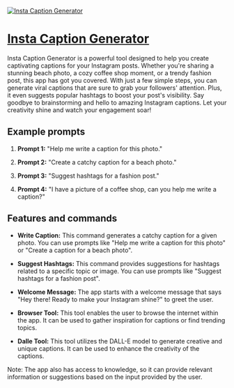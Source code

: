 [![Insta Caption Generator](https://files.oaiusercontent.com/file-LyqEQEg2zw8FwY8sW5Jkhnr7?se=2123-10-19T01%3A09%3A16Z&sp=r&sv=2021-08-06&sr=b&rscc=max-age%3D31536000%2C%20immutable&rscd=attachment%3B%20filename%3D2ea853ca-1c2b-431f-b75a-668c53fd4bf8.png&sig=lsnV0vVakySrD2QaJfhFZLRIpWDF8%2BqT81YBEFbgzSU%3D)](https://chat.openai.com/g/g-uR2ySwc55-insta-caption-generator)

# [Insta Caption Generator](https://chat.openai.com/g/g-uR2ySwc55-insta-caption-generator)

Insta Caption Generator is a powerful tool designed to help you create captivating captions for your Instagram posts. Whether you're sharing a stunning beach photo, a cozy coffee shop moment, or a trendy fashion post, this app has got you covered. With just a few simple steps, you can generate viral captions that are sure to grab your followers' attention. Plus, it even suggests popular hashtags to boost your post's visibility. Say goodbye to brainstorming and hello to amazing Instagram captions. Let your creativity shine and watch your engagement soar!

## Example prompts

1. **Prompt 1:** "Help me write a caption for this photo."

2. **Prompt 2:** "Create a catchy caption for a beach photo."

3. **Prompt 3:** "Suggest hashtags for a fashion post."

4. **Prompt 4:** "I have a picture of a coffee shop, can you help me write a caption?"

## Features and commands

- **Write Caption:** This command generates a catchy caption for a given photo. You can use prompts like "Help me write a caption for this photo" or "Create a caption for a beach photo".

- **Suggest Hashtags:** This command provides suggestions for hashtags related to a specific topic or image. You can use prompts like "Suggest hashtags for a fashion post".

- **Welcome Message:** The app starts with a welcome message that says "Hey there! Ready to make your Instagram shine?" to greet the user.

- **Browser Tool:** This tool enables the user to browse the internet within the app. It can be used to gather inspiration for captions or find trending topics.

- **Dalle Tool:** This tool utilizes the DALL-E model to generate creative and unique captions. It can be used to enhance the creativity of the captions.

Note: The app also has access to knowledge, so it can provide relevant information or suggestions based on the input provided by the user.